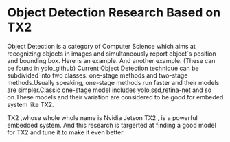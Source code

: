 # Object Detection Research Based on TX2
Object Detection is a category of Computer Science which aims at recognizing objects in images and simultaneously report object`s position and bounding box.
Here is an example.
And another example.
(These can be found in yolo_github)
Current Object Detection technique can be subdivided into two  classes: one-stage methods and two-stage methods.Usually speaking, one-stage methods run faster and their models are simpler.Classic one-stage model includes yolo,ssd,retina-net and so on.These models and their variation are considered to be good for embeded system like TX2.

TX2 ,whose whole whole name is Nvidia Jetson TX2 , is a powerful embedded system. And this research is targerted at finding a good model for TX2 and tune it to make it even better.



